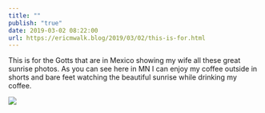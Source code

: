 ```yaml
---
title: ""
publish: "true"
date: 2019-03-02 08:22:00
url: https://ericmwalk.blog/2019/03/02/this-is-for.html
---
```


This is for the Gotts that are in Mexico showing my wife all these great sunrise photos. As you can see here in MN I can enjoy my coffee outside in shorts and bare feet watching the beautiful sunrise while drinking my coffee.

![](https://ericmwalk.blog/uploads/2022/d91a91b76d.jpg)